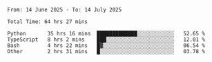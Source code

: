 <!--START_SECTION:waka-->

```abap
From: 14 June 2025 - To: 14 July 2025

Total Time: 64 hrs 27 mins

Python       35 hrs 16 mins  █████████████░░░░░░░░░░░░   52.65 %
TypeScript   8 hrs 2 mins    ███░░░░░░░░░░░░░░░░░░░░░░   12.01 %
Bash         4 hrs 22 mins   █▓░░░░░░░░░░░░░░░░░░░░░░░   06.54 %
Other        2 hrs 31 mins   █░░░░░░░░░░░░░░░░░░░░░░░░   03.78 %
```

<!--END_SECTION:waka-->
